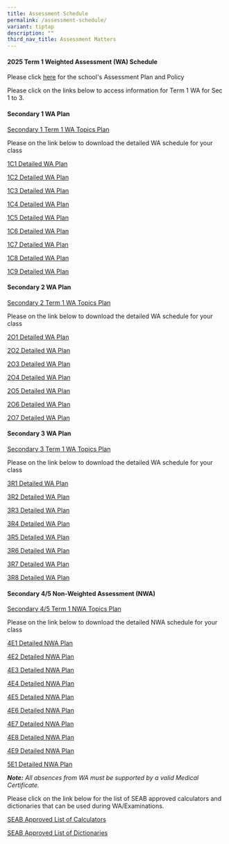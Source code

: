 ```yaml
---
title: Assessment Schedule
permalink: /assessment-schedule/
variant: tiptap
description: ""
third_nav_title: Assessment Matters
---
```

<h4>2025 Term 1 Weighted Assessment (WA) Schedule</h4>
<p>Please click <a href="https://www.bartleysec.moe.edu.sg/assessment-plan-and-policy/" rel="noopener nofollow" target="_blank">here</a> for
the school's Assessment Plan and Policy</p>
<p>Please click on the links below to access information for Term 1 WA for
Sec 1 to 3.</p>
<h4>Secondary 1 WA Plan</h4>
<p><a href="/files/Sec_1_2025_Term_1_WA_Topic_Plan.pdf" rel="noopener noreferrer nofollow" target="_blank">Secondary 1 Term 1 WA Topics Plan</a>
</p>
<p>Please on the link below to download the detailed WA schedule for your
class</p>
<p><a href="/files/1C1_Term_1_WA_Detailed_Schedule_2025.pdf" rel="noopener nofollow" target="_blank">1C1 Detailed WA Plan</a>
</p>
<p><a href="/files/1C2_Term_1_WA_Detailed_Schedule_2025.pdf" rel="noopener nofollow" target="_blank">1C2 Detailed WA Plan</a>
</p>
<p><a href="/files/1C3_Term_1_WA_Detailed_Schedule_2025.pdf" rel="noopener nofollow" target="_blank">1C3 Detailed WA Plan</a>
</p>
<p><a href="/files/1C4_Term_1_WA_Detailed_Schedule_2025.pdf" rel="noopener nofollow" target="_blank">1C4 Detailed WA Plan</a>
</p>
<p><a href="/files/1C5_Term_1_WA_Detailed_Schedule_2025.pdf" rel="noopener nofollow" target="_blank">1C5 Detailed WA Plan</a>
</p>
<p><a href="/files/1C6_Term_1_WA_Detailed_Schedule_2025.pdf" rel="noopener nofollow" target="_blank">1C6 Detailed WA Plan</a>
</p>
<p><a href="/files/1C7_Term_1_WA_Detailed_Schedule_2025.pdf" rel="noopener nofollow" target="_blank">1C7 Detailed WA Plan</a>
</p>
<p><a href="/files/1C8_Term_1_WA_Detailed_Schedule_2025.pdf" rel="noopener nofollow" target="_blank">1C8 Detailed WA Plan</a>
</p>
<p><a href="/files/1C9_Term_1_WA_Detailed_Schedule_2025.pdf" rel="noopener nofollow" target="_blank">1C9 Detailed WA Plan</a>
</p>
<h4>Secondary 2 WA Plan</h4>
<p><a href="/files/Sec_2_2025_Term_1_WA_Topic_Plan.pdf" rel="noopener nofollow" target="_blank">Secondary 2 Term 1 WA Topics Plan</a>
</p>
<p>Please on the link below to download the detailed WA schedule for your
class</p>
<p><a href="/files/2O1_Term_1_WA_Detailed_Schedule_2025.pdf" rel="noopener nofollow" target="_blank">2O1 Detailed WA Plan</a>
</p>
<p><a href="/files/2O2_Term_1_WA_Detailed_Schedule_2025.pdf" rel="noopener nofollow" target="_blank">2O2 Detailed WA Plan</a>
</p>
<p><a href="/files/2O3_Term_1_WA_Detailed_Schedule_2025.pdf" rel="noopener nofollow" target="_blank">2O3 Detailed WA Plan</a>
</p>
<p><a href="/files/2O4_Term_1_WA_Detailed_Schedule_2025.pdf" rel="noopener nofollow" target="_blank">2O4 Detailed WA Plan</a>
</p>
<p><a href="/files/2O5_Term_1_WA_Detailed_Schedule_2025.pdf" rel="noopener nofollow" target="_blank">2O5 Detailed WA Plan</a>
</p>
<p><a href="/files/2O6_Term_1_WA_Detailed_Schedule_2025.pdf" rel="noopener nofollow" target="_blank">2O6 Detailed WA Plan</a>
</p>
<p><a href="/files/2O7_Term_1_WA_Detailed_Schedule_2025.pdf" rel="noopener nofollow" target="_blank">2O7 Detailed WA Plan</a>
</p>
<h4>Secondary 3 WA Plan</h4>
<p><a href="/files/Sec_3_2025_Term_1_WA_Topic_Plan.pdf" rel="noopener nofollow" target="_blank">Secondary 3 Term 1 WA Topics Plan</a>
</p>
<p>Please on the link below to download the detailed WA schedule for your
class</p>
<p><a href="/files/3R1__Term_1_WA_Detailed_Schedule_2025.pdf" rel="noopener nofollow" target="_blank">3R1 Detailed WA Plan</a>
</p>
<p><a href="/files/3R2__Term_1_WA_Detailed_Schedule_2025.pdf" rel="noopener nofollow" target="_blank">3R2 Detailed WA Plan</a>
</p>
<p><a href="/files/3R3__Term_1_WA_Detailed_Schedule_2025.pdf" rel="noopener nofollow" target="_blank">3R3 Detailed WA Plan</a>
</p>
<p><a href="/files/3R4__Term_1_WA_Detailed_Schedule_2025.pdf" rel="noopener nofollow" target="_blank">3R4 Detailed WA Plan</a>
</p>
<p><a href="/files/3R5__Term_1_WA_Detailed_Schedule_2025.pdf" rel="noopener nofollow" target="_blank">3R5 Detailed WA Plan</a>
</p>
<p><a href="/files/3R6__Term_1_WA_Detailed_Schedule_2025.pdf" rel="noopener nofollow" target="_blank">3R6 Detailed WA Plan</a>
</p>
<p><a href="/files/3R7__Term_1_WA_Detailed_Schedule_2025.pdf" rel="noopener nofollow" target="_blank">3R7 Detailed WA Plan</a>
</p>
<p><a href="/files/3R8__Term_1_WA_Detailed_Schedule_2025.pdf" rel="noopener nofollow" target="_blank">3R8 Detailed WA Plan</a>
</p>
<h4>Secondary 4/5 Non-Weighted Assessment (NWA)</h4>
<p><a href="/files/Sec_4_5_2025_Term_1_NWA_Topic_Plan__updated_20_Jan.pdf" rel="noopener nofollow" target="_blank">Secondary 4/5 Term 1 NWA Topics Plan</a>
</p>
<p>Please on the link below to download the detailed NWA schedule for your
class</p>
<p><a href="/files/4E1_Term_1_NWA_Detailed_Schedule_2025.pdf" rel="noopener nofollow" target="_blank">4E1 Detailed NWA Plan</a>
</p>
<p><a href="/files/4E2_Term_1_NWA_Detailed_Schedule_2025.pdf" rel="noopener nofollow" target="_blank">4E2 Detailed NWA Plan</a>
</p>
<p><a href="/files/4E3_Term_1_NWA_Detailed_Schedule_2025.pdf" rel="noopener nofollow" target="_blank">4E3 Detailed NWA Plan</a>
</p>
<p><a href="/files/4E4_Term_1_NWA_Detailed_Schedule_2025.pdf" rel="noopener nofollow" target="_blank">4E4 Detailed NWA Plan</a>
</p>
<p><a href="/files/4E5_Term_1_NWA_Detailed_Schedule_2025.pdf" rel="noopener nofollow" target="_blank">4E5 Detailed NWA Plan</a>
</p>
<p><a href="/files/4E6_Term_1_NWA_Detailed_Schedule_2025.pdf" rel="noopener nofollow" target="_blank">4E6 Detailed NWA Plan</a>
</p>
<p><a href="/files/4E7_Term_1_NWA_Detailed_Schedule_2025.pdf" rel="noopener nofollow" target="_blank">4E7 Detailed NWA Plan</a>
</p>
<p><a href="/files/4E8_Term_1_NWA_Detailed_Schedule_2025.pdf" rel="noopener nofollow" target="_blank">4E8 Detailed NWA Plan</a>
</p>
<p><a href="/files/4E9_Term_1_NWA_Detailed_Schedule_2025.pdf" rel="noopener nofollow" target="_blank">4E9 Detailed NWA Plan</a>
</p>
<p><a href="/files/5E1_Term_1_NWA_Detailed_Schedule_2025.pdf" rel="noopener nofollow" target="_blank">5E1 Detailed NWA Plan</a>
</p>
<p></p>
<p><strong><em>Note:</em></strong><em> All absences from WA must be supported by a valid Medical Certificate.</em>
</p>
<p>Please click on the link below for the list of SEAB approved calculators
and dictionaries that can be used during WA/Examinations.</p>
<p><a href="https://file.go.gov.sg/seab-approvedcalculators.pdf" rel="noopener nofollow" target="_blank">SEAB Approved List of Calculators</a>
</p>
<p><a href="https://file.go.gov.sg/seab-approveddictionaries.pdf" rel="noopener nofollow" target="_blank">SEAB Approved List of Dictionaries</a>
</p>
<p></p>
<p></p>
<p></p>
<p></p>